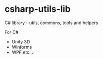 # csharp-utils-lib
C# library - utils, commons, tools and helpers

For C#
- Unity 3D
- Winforms
- WPF
etc...
